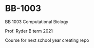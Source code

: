# BB-1003

BB 1003 Computational Biology

Prof. Ryder B term 2021

Course for next school year creating repo
